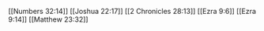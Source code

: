 [[Numbers 32:14]]
[[Joshua 22:17]]
[[2 Chronicles 28:13]]
[[Ezra 9:6]]
[[Ezra 9:14]]
[[Matthew 23:32]]
